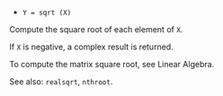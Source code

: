 * `Y = sqrt (X)`

Compute the square root of each element of `X`.

If `X` is negative, a complex result is returned.

To compute the matrix square root, see Linear Algebra.

See also: `realsqrt`, `nthroot`.
